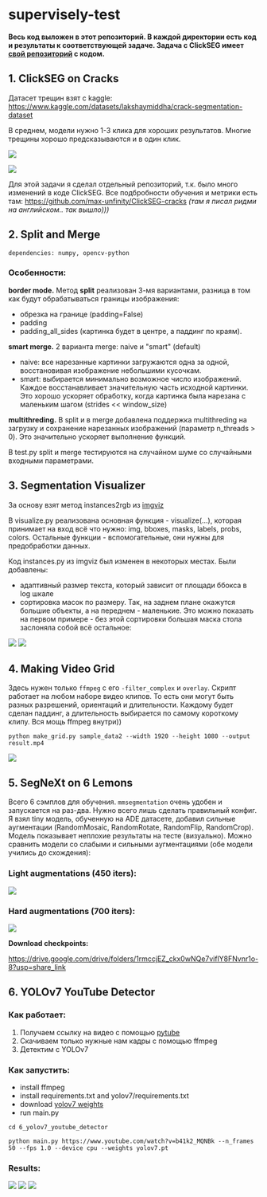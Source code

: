 # supervisely-test

**Весь код выложен в этот репозиторий. В каждой директории есть код и результаты к соответствующей задаче. Задача с ClickSEG имеет [свой репозиторий](https://github.com/max-unfinity/ClickSEG-cracks) с кодом.**

## 1. ClickSEG on Cracks

Датасет трещин взят с kaggle: https://www.kaggle.com/datasets/lakshaymiddha/crack-segmentation-dataset

В среднем, модели нужно 1-3 клика для хороших результатов. Многие трещины хорошо предсказываются и в один клик.

![](1_clickseg/results/fig.png)

![](1_clickseg/results/34.png)

Для этой задачи я сделал отдельный репозиторий, т.к. было много изменений в коде ClickSEG. Все подбробности обучения и метрики есть там: https://github.com/max-unfinity/ClickSEG-cracks *(там я писал ридми на английском.. так вышло)))*

## 2. Split and Merge

`dependencies: numpy, opencv-python`

### Особенности:
**border mode.**
Метод **split** реализован 3-мя вариантами, разница в том как будут обрабатываться границы изображения:
- обрезка на границе (padding=False)
- padding
- padding_all_sides (картинка будет в центре, а паддинг по краям).

**smart merge.**
2 варианта merge: naive и "smart" (default)
- naive: все нарезанные картинки загружаются одна за одной, восстановивая изображение небольшими кусочкам.
- smart: выбирается минимально возможное число изображений. Каждое восстанавливает значительную часть исходной картинки. Это хорошо ускоряет обработку, когда картинка была нарезана с маленьким шагом (strides << window_size)

**multithreding.**
В split и в merge добавлена поддержка multithreding на загрузку и сохранение нарезанных изображений (параметр n_threads > 0). Это значительно ускоряет выполнение функций.

В test.py split и merge тестируются на случайном шуме со случайными входными параметрами.


## 3. Segmentation Visualizer

За основу взят метод instances2rgb из [imgviz](https://github.com/wkentaro/imgviz)

В visualize.py реализована основная функция - visualize(...), которая принимает на вход всё что нужно: img, bboxes, masks, labels, probs, colors. Остальные функции - вспомогательные, они нужны для предобработки данных.

Код instances.py из imgviz был изменен в некоторых местах. Были добавлены:
- адаптивный размер текста, который зависит от площади ббокса в log шкале
- сортировка масок по размеру. Так, на заднем плане окажутся большие объекты, а на переднем - маленькие. Это можно показать на первом примере - без этой сортировки большая маска стола заслоняла собой всё остальное:

![](3_seg_visualizer/result/000000397133.jpg.png)
![](3_seg_visualizer/result/000000174482.jpg.png)


## 4. Making Video Grid

Здесь нужен только `ffmpeg` с его `-filter_complex` и `overlay`. Скрипт работает на любом наборе видео клипов. То есть они могут быть разных разрешений, ориентаций и длительности. Каждому будет сделан паддинг, а длительность выбирается по самому короткому клипу. Вся мощь ffmpeg внутри))

`python make_grid.py sample_data2 --width 1920 --height 1080 --output result.mp4`

![](4_video_grid/out/result2.webp)


## 5. SegNeXt on 6 Lemons

Всего 6 сэмплов для обучения. `mmsegmentation` очень удобен и запускается на раз-два. Нужно всего лишь сделать правильный конфиг. Я взял tiny модель, обученную на ADE датасете, добавил сильные аугментации (RandomMosaic, RandomRotate, RandomFlip, RandomCrop). Модель показывает неплохие результаты на тесте (визуально). Можно сравнить модели со слабыми и сильными аугментациями (обе модели учились до схождения):

### Light augmentations (450 iters):

![](5_segnext_lemons/light_aug_i450/fig_light_aug_i450.png)

### Hard augmentations (700 iters):

![](5_segnext_lemons/hard_aug_i700/fig_hard_aug_i700.png)

**Download checkpoints:**

https://drive.google.com/drive/folders/1rmccjEZ_ckx0wNQe7viflY8FNvnr1o-8?usp=share_link


## 6. YOLOv7 YouTube Detector

### Как работает:
1. Получаем ссылку на видео с помощью [pytube](https://pytube.io/en/latest/index.html)
2. Скачиваем только нужные нам кадры с помощью ffmpeg
3. Детектим с YOLOv7

### Как запустить:
- install ffmpeg
- install requirements.txt and yolov7/requirements.txt
- download [yolov7 weights](https://github.com/WongKinYiu/yolov7/releases/download/v0.1/yolov7.pt)
- run main.py

```cd 6_yolov7_youtube_detector```

```python main.py https://www.youtube.com/watch?v=b41k2_MQNBk --n_frames 50 --fps 1.0 --device cpu --weights yolov7.pt```

### Results:
![](6_yolov7_youtube_detector/predicts/b41k2_MQNBk/img01.jpg)
![](6_yolov7_youtube_detector/predicts/b41k2_MQNBk/img02.jpg)
![](6_yolov7_youtube_detector/predicts/b41k2_MQNBk/img20.jpg)
